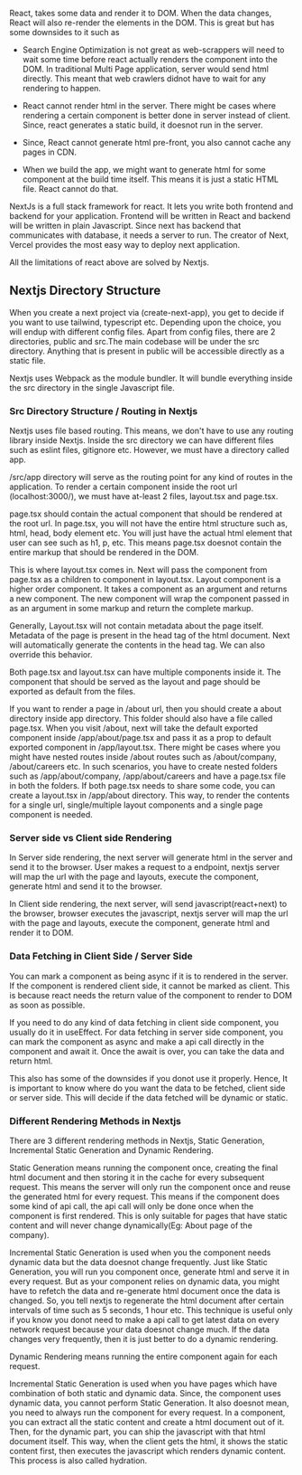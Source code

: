 
React, takes some data and render it to DOM. When the data changes, React will also re-render the elements in the DOM. This is great but has some downsides to it such as

- Search Engine Optimization is not great as web-scrappers will need to wait some time before react actually renders the component into the DOM. In traditional Multi Page application, server would send html directly. This meant that web crawlers didnot have to wait for any rendering to happen.

- React cannot render html in the server. There might be cases where rendering a certain component is better done in server instead of client. Since, react generates a static build, it doesnot run in the server.

- Since, React cannot generate html pre-front, you also cannot cache any pages in CDN.

- When we build the app, we might want to generate html for some component at the build time itself. This means it is just a static HTML file. React cannot do that.


NextJs is a full stack framework for react. It lets you write both frontend and backend for your application. Frontend will be written in React and backend will be written in plain Javascript. Since next has backend that communicates with database, it needs a server to run.  The creator of Next, Vercel provides the most easy way to deploy next application.

All the limitations of react above are solved by Nextjs. 


## Nextjs Directory Structure

When you create a next project via (create-next-app), you get to decide if you want to use tailwind, typescript etc. Depending upon the choice, you will endup with different config files. Apart from config files, there are 2 directories, public and src.The main codebase will be under the src directory. Anything that is present in public will be accessible directly as a static file. 

Nextjs uses Webpack as the module bundler. It will bundle everything inside the src directory in the single Javascript file.  


### Src Directory Structure / Routing in Nextjs

Nextjs uses file based routing. This means, we don't have to use any routing library inside Nextjs.  Inside the src directory we can have different files such as eslint files, gitignore etc. However, we must have a directory called app.

/src/app directory will serve as the routing point for any kind of routes in the application. To render a certain component inside the root url (localhost:3000/), we must have at-least 2 files, layout.tsx and page.tsx.

page.tsx should contain the actual component that should be rendered at the root url. 
In page.tsx, you will not have the entire html structure such as, html, head, body element etc. You will just have the actual html element that user can see such as h1, p, etc. This means page.tsx doesnot contain the entire markup that should be rendered in the DOM.

This is where layout.tsx comes in. Next will pass the component from page.tsx as a children to component in layout.tsx. Layout component is a higher order component. It takes a component as an argument and returns a new component. The new component will wrap the component passed in as an argument in some markup and return the complete markup.

Generally, Layout.tsx will not contain metadata about the page itself. Metadata of the page is present in the head tag of the html document. Next will automatically generate the contents in the head tag.  We can also override this behavior.

Both page.tsx and layout.tsx can have multiple components inside it. The component that should be served as the layout and page should be exported as default from the files. 

If you want to render a page in /about url, then you should create a about directory inside app directory. This folder should also have a file called page.tsx. When you visit /about, next will take the default exported component inside /app/about/page.tsx and pass it as a prop to default exported component in /app/layout.tsx. There might be cases where you might have nested routes inside /about routes such as /about/company, /about/careers etc. In such scenarios, you have to create nested folders such as /app/about/company, /app/about/careers and have a page.tsx file in both the folders. If both page.tsx needs to share some code, you can create a layout.tsx in /app/about directory.  This way, to render the contents for a single url, single/multiple layout components and a single page component is needed.


### Server side vs Client side Rendering

In Server side rendering, the next server will generate html in the server and send it to the browser. User makes a request to a endpoint, nextjs server will map the url with the page and layouts, execute the component, generate html and send it to the browser.

In Client side rendering, the next server, will send javascript(react+next) to the browser, browser executes the javascript, nextjs server will map the url with the page and layouts, execute the component, generate html and render it to DOM. 

### Data Fetching in Client Side / Server Side

You can mark a component as being async if it is to rendered in the server. If the component is rendered client side, it cannot be marked as client. This is because react needs the return value of the component to render to DOM as soon as possible. 

If you need to do any kind of data fetching in client side component, you usually do it in useEffect. For data fetching in server side component, you can mark the component as async and make a api call directly in the component and await it. Once the await is over, you can take the data and return html.

This also has some of the downsides if you donot use it properly. Hence, It is important to know where do you want the data to be fetched, client side or server side. This will decide if the data fetched will be dynamic or static. 

### Different Rendering Methods in Nextjs

There are 3 different rendering methods in Nextjs, Static Generation, Incremental Static Generation and Dynamic Rendering.

Static Generation means running the component once, creating the final html document and then storing it in the cache for every subsequent request. This means the server will only run the component once and reuse the generated html for every request. This means if the component does some kind of api call, the api call will only be done once when the component is first rendered. This is only suitable for pages that have static content and will never change dynamically(Eg: About page of the company).

Incremental Static Generation is used when you the component needs dynamic data but the data doesnot change frequently. Just like Static Generation, you will run you component once, generate html and serve it in every request. But as your component relies on dynamic data, you might have to refetch the data and re-generate html document once the data is changed. So, you tell nextjs to regenerate the html document after certain intervals of time such as 5 seconds, 1 hour etc. This technique is useful only if you know you donot need to make a api call to get latest data on every network request because your data doesnot change much. If the data changes very frequently, then it is just better to do a dynamic rendering.

Dynamic Rendering means running the entire component again for each request. 

Incremental Static Generation is used when you have pages which have combination of both static and dynamic data. Since, the component uses dynamic data, you cannot perform Static Generation. It also doesnot mean, you need to always run the component for every request. In a component, you can extract all the static content and create a html document out of it. Then, for the dynamic part, you can ship the javascript with that html document itself. This way, when the client gets the html, it shows the static content first, then executes the javascript which renders dynamic content. This process is also called hydration.  



